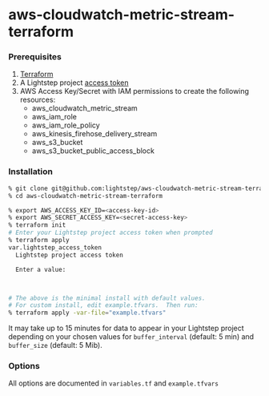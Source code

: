 # aws-cloudwatch-metric-stream-terraform


### Prerequisites
1. [Terraform](https://learn.hashicorp.com/tutorials/terraform/install-cli)
1. A Lightstep project [access token](https://docs.lightstep.com/docs/create-and-manage-access-tokens)
1. AWS Access Key/Secret with IAM permissions to create the following resources:
    * aws_cloudwatch_metric_stream 
    * aws_iam_role
    * aws_iam_role_policy
    * aws_kinesis_firehose_delivery_stream
    * aws_s3_bucket
    * aws_s3_bucket_public_access_block
### Installation

```BASH
% git clone git@github.com:lightstep/aws-cloudwatch-metric-stream-terraform.git
% cd aws-cloudwatch-metric-stream-terraform

% export AWS_ACCESS_KEY_ID=<access-key-id>
% export AWS_SECRET_ACCESS_KEY=<secret-access-key>
% terraform init
# Enter your Lightstep project access token when prompted
% terraform apply
var.lightstep_access_token
  Lightstep project access token

  Enter a value: 



# The above is the minimal install with default values.
# For custom install, edit example.tfvars.  Then run:
% terraform apply -var-file="example.tfvars"
```

It may take up to 15 minutes for data to appear in your Lightstep project depending on your chosen values for `buffer_interval` (default: 5 min) and `buffer_size` (default: 5 Mib).

### Options
All options are documented in `variables.tf` and `example.tfvars`